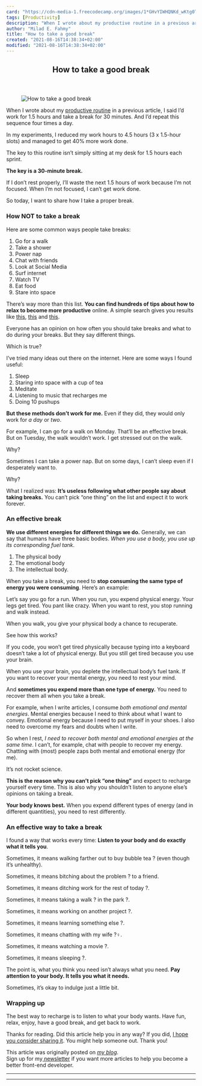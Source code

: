 ```yaml
---
card: "https://cdn-media-1.freecodecamp.org/images/1*GHvYIWHQNKd_wKtg0Tfv6w.jpeg"
tags: [Productivity]
description: "When I wrote about my productive routine in a previous articl"
author: "Milad E. Fahmy"
title: "How to take a good break"
created: "2021-08-16T14:38:34+02:00"
modified: "2021-08-16T14:38:34+02:00"
---
```

<div class="site-wrapper">
<main id="site-main" class="site-main outer">
<div class="inner">
<article class="post-full post tag-productivity tag-personal-development tag-tech tag-life-lessons tag-self-improvement ">
<header class="post-full-header">
<h1 class="post-full-title">How to take a good break</h1>
</header>
<figure class="post-full-image">
<picture>
<source media="(max-width: 700px)" sizes="1px" srcset="data:image/gif;base64,R0lGODlhAQABAIAAAAAAAP///yH5BAEAAAAALAAAAAABAAEAAAIBRAA7 1w">
<source media="(min-width: 701px)" sizes="(max-width: 800px) 400px,
(max-width: 1170px) 700px,
1400px" srcset="https://cdn-media-1.freecodecamp.org/images/1*GHvYIWHQNKd_wKtg0Tfv6w.jpeg 300w,
https://cdn-media-1.freecodecamp.org/images/1*GHvYIWHQNKd_wKtg0Tfv6w.jpeg 600w,
https://cdn-media-1.freecodecamp.org/images/1*GHvYIWHQNKd_wKtg0Tfv6w.jpeg 1000w,
https://cdn-media-1.freecodecamp.org/images/1*GHvYIWHQNKd_wKtg0Tfv6w.jpeg 2000w">
<img onerror="this.style.display='none'" src="https://cdn-media-1.freecodecamp.org/images/1*GHvYIWHQNKd_wKtg0Tfv6w.jpeg" alt="How to take a good break">
</picture>
</figure>
<section class="post-full-content">
<div class="post-content">
<p>When I wrote about my <a href="https://zellwk.com/blog/becoming-more-productive-while-working-less/" rel="noopener">productive routine</a> in a previous article, I said I’d work for 1.5 hours and take a break for 30 minutes. And I’d repeat this sequence four times a day.</p><p>In my experiments, I reduced my work hours to 4.5 hours (3 x 1.5-hour slots) and managed to get 40% more work done.</p><p>The key to this routine isn’t simply sitting at my desk for 1.5 hours each sprint.</p><p><strong>The key is a 30-minute break.</strong></p><p>If I don’t rest properly, I’ll waste the next 1.5 hours of work because I’m not focused. When I’m not focused, I can’t get work done.</p><p>So today, I want to share how I take a proper break.</p><h3 id="how-not-to-take-a-break">How NOT to take a break</h3><p>Here are some common ways people take breaks:</p><ol><li>Go for a walk</li><li>Take a shower</li><li>Power nap</li><li>Chat with friends</li><li>Look at Social Media</li><li>Surf internet</li><li>Watch TV</li><li>Eat food</li><li>Stare into space</li></ol><p>There’s way more than this list. <strong>You can find hundreds of tips about how to relax to become more productive</strong> online. A simple search gives you results like <a href="https://lifehacker.com/50-ways-to-relax-without-spending-a-dime-1788301034" rel="noopener">this</a>, <a href="https://socialtriggers.com/why-you-need-to-take-more-breaks-and-how-to-do-it/" rel="noopener">this</a> and <a href="https://www.fastcompany.com/40475204/youre-taking-breaks-the-wrong-way-heres-how-to-fix-that" rel="noopener">this</a>.</p><p>Everyone has an opinion on how often you should take breaks and what to do during your breaks. But they say different things.</p><p>Which is true?</p><p>I’ve tried many ideas out there on the internet. Here are some ways I found useful:</p><ol><li>Sleep</li><li>Staring into space with a cup of tea</li><li>Meditate</li><li>Listening to music that recharges me</li><li>Doing 10 pushups</li></ol><p><strong>But these methods don’t work for me.</strong> Even if they did, they would only work for <em>a day</em> or <em>two</em>.</p><p>For example, I can go for a walk on Monday. That’ll be an effective break. But on Tuesday, the walk wouldn’t work. I get stressed out on the walk.</p><p>Why?</p><p>Sometimes I can take a power nap. But on some days, I can’t sleep even if I desperately want to.</p><p>Why?</p><p>What I realized was: <strong>It’s useless following what other people say about taking breaks.</strong> You can’t pick “one thing” on the list and expect it to work forever.</p><h3 id="an-effective-break">An effective break</h3><p><strong>We use different energies for different things we do.</strong> Generally, we can say that humans have three basic bodies. <em>When you use a body, you use up its corresponding fuel tank</em>.</p><ol><li>The physical body</li><li>The emotional body</li><li>The intellectual body.</li></ol><p>When you take a break, you need to <strong>stop consuming the same type of energy you were consuming</strong>. Here’s an example:</p><p>Let’s say you go for a run. When you run, you expend physical energy. Your legs get tired. You pant like crazy. When you want to rest, you stop running and walk instead.</p><p>When you walk, you give your physical body a chance to recuperate.</p><p>See how this works?</p><p>If you code, you won’t get tired physically because typing into a keyboard doesn’t take a lot of physical energy. But you still get tired because you use your brain.</p><p>When you use your brain, you deplete the intellectual body’s fuel tank. If you want to recover your mental energy, you need to rest your mind.</p><p>And <strong>sometimes you expend more than one type of energy.</strong> You need to recover them all when you take a break.</p><p>For example, when I write articles, I consume <em>both emotional and mental energies</em>. Mental energies because I need to think about what I want to convey. Emotional energy because I need to put myself in your shoes. I also need to overcome my fears and doubts when I write.</p><p>So when I rest, <em>I need to recover both mental and emotional energies at the same time</em>. I can’t, for example, chat with people to recover my energy. Chatting with (most) people zaps both mental and emotional energy (for me).</p><p>It’s not rocket science.</p><p><strong>This is the reason why you can’t pick “one thing”</strong> and expect to recharge yourself every time. This is also why you shouldn’t listen to anyone else’s opinions on taking a break.</p><p><strong>Your body knows best.</strong> When you expend different types of energy (and in different quantities), you need to rest differently.</p><h3 id="an-effective-way-to-take-a-break">An effective way to take a break</h3><p>I found a way that works every time: <strong>Listen to your body and do exactly what it tells you</strong>.</p><p>Sometimes, it means walking farther out to buy bubble tea ? (even though it’s unhealthy).</p><p>Sometimes, it means bitching about the problem ? to a friend.</p><p>Sometimes, it means ditching work for the rest of today ?.</p><p>Sometimes, it means taking a walk ? in the park ?.</p><p>Sometimes, it means working on another project ?️.</p><p>Sometimes, it means learning something else ?.</p><p>Sometimes, it means chatting with my wife ?‍♀️.</p><p>Sometimes, it means watching a movie ?.</p><p>Sometimes, it means sleeping ?.</p><p>The point is, what you think you need isn’t always what you need. <strong>Pay attention to your body. It tells you what it needs.</strong></p><p>Sometimes, it’s okay to indulge just a little bit.</p><h3 id="wrapping-up">Wrapping up</h3><p>The best way to recharge is to listen to what your body wants. Have fun, relax, enjoy, have a good break, and get back to work.</p><p>Thanks for reading. Did this article help you in any way? If you did, <a href="http://twitter.com/share?text=How%20to%20take%20a%20good%20break%20by%20@zellwk%20?%20&amp;url=https://zellwk.com/blog/break/&amp;hashtags=" rel="noopener">I hope you consider sharing it</a>. You might help someone out. Thank you!</p><p>This article was originally posted on <a href="https://zellwk.com/blog/break/" rel="noopener"><em>my blog</em></a>.<br>Sign up for my<a href="https://zellwk.com/" rel="noopener"> newsletter</a> if you want more articles to help you become a better front-end developer.</p>
</div>
<hr>
<hr>
</section>
</article>
</div>
</main>
</div>
<!-- Google Tag Manager (noscript) -->
<!-- End Google Tag Manager (noscript) -->
